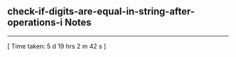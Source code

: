 <h2>check-if-digits-are-equal-in-string-after-operations-i Notes</h2><hr>[ Time taken: 5 d 19 hrs 2 m 42 s ]